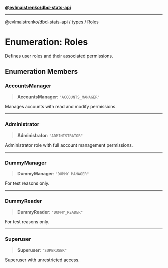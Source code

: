 [**@evlmaistrenko/dbd-stats-api**](../../../README.md)

---

[@evlmaistrenko/dbd-stats-api](../../../README.md) / [types](../README.md) / Roles

# Enumeration: Roles

Defines user roles and their associated permissions.

## Enumeration Members

### AccountsManager

> **AccountsManager**: `"ACCOUNTS_MANAGER"`

Manages accounts with read and modify permissions.

---

### Administrator

> **Administrator**: `"ADMINISTRATOR"`

Administrator role with full account management permissions.

---

### DummyManager

> **DummyManager**: `"DUMMY_MANAGER"`

For test reasons only.

---

### DummyReader

> **DummyReader**: `"DUMMY_READER"`

For test reasons only.

---

### Superuser

> **Superuser**: `"SUPERUSER"`

Superuser with unrestricted access.
